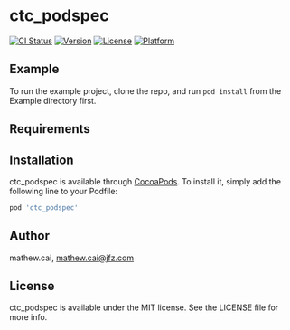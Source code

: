 # ctc_podspec

[![CI Status](https://img.shields.io/travis/mathew.cai/ctc_podspec.svg?style=flat)](https://travis-ci.org/mathew.cai/ctc_podspec)
[![Version](https://img.shields.io/cocoapods/v/ctc_podspec.svg?style=flat)](https://cocoapods.org/pods/ctc_podspec)
[![License](https://img.shields.io/cocoapods/l/ctc_podspec.svg?style=flat)](https://cocoapods.org/pods/ctc_podspec)
[![Platform](https://img.shields.io/cocoapods/p/ctc_podspec.svg?style=flat)](https://cocoapods.org/pods/ctc_podspec)

## Example

To run the example project, clone the repo, and run `pod install` from the Example directory first.

## Requirements

## Installation

ctc_podspec is available through [CocoaPods](https://cocoapods.org). To install
it, simply add the following line to your Podfile:

```ruby
pod 'ctc_podspec'
```

## Author

mathew.cai, mathew.cai@jfz.com

## License

ctc_podspec is available under the MIT license. See the LICENSE file for more info.
